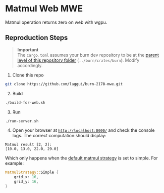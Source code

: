# Matmul Web MWE

Matmul operation returns zero on web with wgpu.

## Reproduction Steps

> **Important**  
> The `Cargo.toml` assumes your burn dev repository to be at the [parent level of this repository folder](./Cargo.toml#L15) (`../burn/crates/burn`). Modify accordingly.

1. Clone this repo

```sh
git clone https://github.com/laggui/burn-2178-mwe.git
```

2. Build

```sh
./build-for-web.sh
```

3. Run

```sh
./run-server.sh
```

4. Open your browser at [`http://localhost:8000/`](http://localhost:8000/) and check the console logs.
The correct computation should display:
```
Matmul result [2, 2]:
[10.0, 13.0, 22.0, 29.0]
```

Which only happens when the [default matmul strategy](https://github.com/tracel-ai/burn/blob/main/crates/burn-jit/src/kernel/matmul/base.rs#L32) is set to simple. For example:
```rust
MatmulStrategy::Simple {
    grid_x: 16,
    grid_y: 16,
}
```

